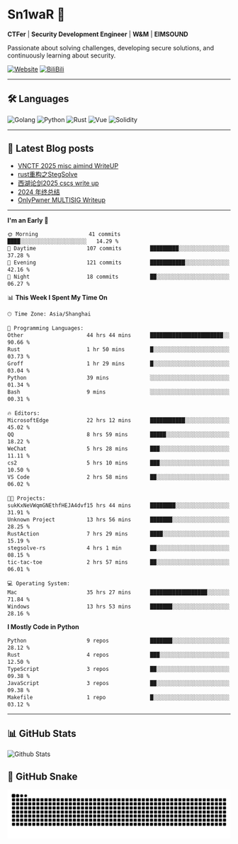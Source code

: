 # Sn1waR 👋

**CTFer** | **Security Development Engineer** | **W&M** | **EIMSOUND**

Passionate about solving challenges, developing secure solutions, and continuously learning about security.

[![Website](https://img.shields.io/website?url=https%3A%2F%2Fwww.snowywar.top)](https://www.snowywar.top) 
[![BiliBili](https://img.shields.io/badge/BiliBili-哔哩哔哩-00A1D6?style=flat&logo=bilibili&logoColor=white)](https://space.bilibili.com/8389161)  

---

## 🛠️ Languages
![Golang](https://img.shields.io/badge/-Golang-00ADD8?style=flat&logo=go&logoColor=white)
![Python](https://img.shields.io/badge/-Python-3776AB?style=flat&logo=python&logoColor=white)
![Rust](https://img.shields.io/badge/-Rust-000000?style=flat&logo=rust&logoColor=white)
![Vue](https://img.shields.io/badge/-Vue.js-4FC08D?style=flat&logo=vue.js&logoColor=white)
![Solidity](https://img.shields.io/badge/-Solidity-363636?style=flat&logo=solidity&logoColor=white)

---
## 📖 Latest Blog posts
<!-- BLOG-POST-LIST:START -->
- [VNCTF 2025 misc aimind WriteUP](https://www.snowywar.top/4546.html)
- [rust重构之StegSolve](https://www.snowywar.top/4541.html)
- [西湖论剑2025 cscs write up](https://www.snowywar.top/4527.html)
- [2024 年终总结](https://www.snowywar.top/4525.html)
- [OnlyPwner MULTISIG Writeup](https://www.snowywar.top/4507.html)
<!-- BLOG-POST-LIST:END -->
---
<!--START_SECTION:waka-->
**I'm an Early 🐤** 

```text
🌞 Morning                41 commits          ████░░░░░░░░░░░░░░░░░░░░░   14.29 % 
🌆 Daytime                107 commits         █████████░░░░░░░░░░░░░░░░   37.28 % 
🌃 Evening                121 commits         ███████████░░░░░░░░░░░░░░   42.16 % 
🌙 Night                  18 commits          ██░░░░░░░░░░░░░░░░░░░░░░░   06.27 % 
```


📊 **This Week I Spent My Time On** 

```text
🕑︎ Time Zone: Asia/Shanghai

💬 Programming Languages: 
Other                    44 hrs 44 mins      ███████████████████████░░   90.66 % 
Rust                     1 hr 50 mins        █░░░░░░░░░░░░░░░░░░░░░░░░   03.73 % 
Groff                    1 hr 29 mins        █░░░░░░░░░░░░░░░░░░░░░░░░   03.04 % 
Python                   39 mins             ░░░░░░░░░░░░░░░░░░░░░░░░░   01.34 % 
Bash                     9 mins              ░░░░░░░░░░░░░░░░░░░░░░░░░   00.31 % 

🔥 Editors: 
MicrosoftEdge            22 hrs 12 mins      ███████████░░░░░░░░░░░░░░   45.02 % 
QQ                       8 hrs 59 mins       █████░░░░░░░░░░░░░░░░░░░░   18.22 % 
WeChat                   5 hrs 28 mins       ███░░░░░░░░░░░░░░░░░░░░░░   11.11 % 
cs2                      5 hrs 10 mins       ███░░░░░░░░░░░░░░░░░░░░░░   10.50 % 
VS Code                  2 hrs 58 mins       ██░░░░░░░░░░░░░░░░░░░░░░░   06.02 % 

🐱‍💻 Projects: 
sukKxNeVWqmGNEthfHEJA4dvf15 hrs 44 mins      ████████░░░░░░░░░░░░░░░░░   31.91 % 
Unknown Project          13 hrs 56 mins      ███████░░░░░░░░░░░░░░░░░░   28.25 % 
RustAction               7 hrs 29 mins       ████░░░░░░░░░░░░░░░░░░░░░   15.19 % 
stegsolve-rs             4 hrs 1 min         ██░░░░░░░░░░░░░░░░░░░░░░░   08.15 % 
tic-tac-toe              2 hrs 57 mins       ██░░░░░░░░░░░░░░░░░░░░░░░   06.01 % 

💻 Operating System: 
Mac                      35 hrs 27 mins      ██████████████████░░░░░░░   71.84 % 
Windows                  13 hrs 53 mins      ███████░░░░░░░░░░░░░░░░░░   28.16 % 
```

**I Mostly Code in Python** 

```text
Python                   9 repos             ███████░░░░░░░░░░░░░░░░░░   28.12 % 
Rust                     4 repos             ███░░░░░░░░░░░░░░░░░░░░░░   12.50 % 
TypeScript               3 repos             ██░░░░░░░░░░░░░░░░░░░░░░░   09.38 % 
JavaScript               3 repos             ██░░░░░░░░░░░░░░░░░░░░░░░   09.38 % 
Makefile                 1 repo              █░░░░░░░░░░░░░░░░░░░░░░░░   03.12 % 
```




<!--END_SECTION:waka-->
---

## 📊 GitHub Stats
![Github Stats](https://github-readme-stats.vercel.app/api?username=jiayuqi7813&show_icons=true&theme=radical)

## 🐍 GitHub Snake
<picture>
  <source media="(prefers-color-scheme: dark)" srcset="https://raw.githubusercontent.com/jiayuqi7813/jiayuqi7813/output/github-contribution-grid-snake-dark.svg">
  <source media="(prefers-color-scheme: light)" srcset="https://raw.githubusercontent.com/jiayuqi7813/jiayuqi7813/output/github-contribution-grid-snake.svg">
  <img alt="github contribution grid snake animation" src="https://raw.githubusercontent.com/jiayuqi7813/jiayuqi7813/output/github-contribution-grid-snake.svg">
</picture>

